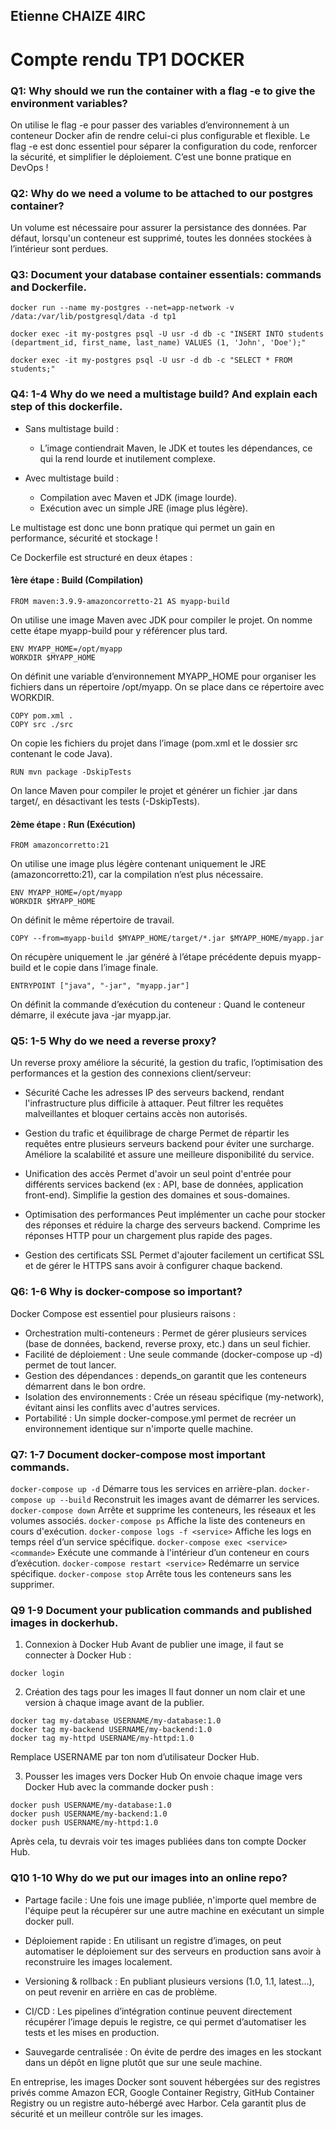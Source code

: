 ## Etienne CHAIZE 4IRC
# Compte rendu TP1 DOCKER

### Q1: Why should we run the container with a flag -e to give the environment variables?
On utilise le flag -e pour passer des variables d’environnement à un conteneur Docker afin de rendre celui-ci plus configurable et flexible.
Le flag -e est donc essentiel pour séparer la configuration du code, renforcer la sécurité, et simplifier le déploiement. C’est une bonne pratique en DevOps !

### Q2: Why do we need a volume to be attached to our postgres container?
Un volume est nécessaire pour assurer la persistance des données. Par défaut, lorsqu'un conteneur est supprimé, toutes les données stockées à l’intérieur sont perdues.

### Q3: Document your database container essentials: commands and Dockerfile.
```docker
docker run --name my-postgres --net=app-network -v /data:/var/lib/postgresql/data -d tp1
```

```docker
docker exec -it my-postgres psql -U usr -d db -c "INSERT INTO students (department_id, first_name, last_name) VALUES (1, 'John', 'Doe');"
```
```docker
docker exec -it my-postgres psql -U usr -d db -c "SELECT * FROM students;"
```

### Q4: 1-4 Why do we need a multistage build? And explain each step of this dockerfile.

- Sans multistage build : 
    - L’image contiendrait Maven, le JDK et toutes les dépendances, ce qui la rend lourde et inutilement complexe.

- Avec multistage build :
    - Compilation avec Maven et JDK (image lourde).
    - Exécution avec un simple JRE (image plus légère).

Le multistage est donc une bonn pratique qui permet un gain en performance, sécurité et stockage !


Ce Dockerfile est structuré en deux étapes :

#### 1ère étape : Build (Compilation)

```
FROM maven:3.9.9-amazoncorretto-21 AS myapp-build
```
On utilise une image Maven avec JDK pour compiler le projet.
On nomme cette étape myapp-build pour y référencer plus tard.
```
ENV MYAPP_HOME=/opt/myapp 
WORKDIR $MYAPP_HOME
```
On définit une variable d’environnement MYAPP_HOME pour organiser les fichiers dans un répertoire /opt/myapp.
On se place dans ce répertoire avec WORKDIR.
```
COPY pom.xml .
COPY src ./src
```
On copie les fichiers du projet dans l’image (pom.xml et le dossier src contenant le code Java).
```
RUN mvn package -DskipTests
```
On lance Maven pour compiler le projet et générer un fichier .jar dans target/, en désactivant les tests (-DskipTests).
#### 2ème étape : Run (Exécution)
```
FROM amazoncorretto:21
```
On utilise une image plus légère contenant uniquement le JRE (amazoncorretto:21), car la compilation n’est plus nécessaire.
```
ENV MYAPP_HOME=/opt/myapp 
WORKDIR $MYAPP_HOME
```
On définit le même répertoire de travail.
```
COPY --from=myapp-build $MYAPP_HOME/target/*.jar $MYAPP_HOME/myapp.jar
```
On récupère uniquement le .jar généré à l’étape précédente depuis myapp-build et le copie dans l’image finale.
```
ENTRYPOINT ["java", "-jar", "myapp.jar"]
```
On définit la commande d’exécution du conteneur :
Quand le conteneur démarre, il exécute java -jar myapp.jar.

### Q5: 1-5 Why do we need a reverse proxy?

Un reverse proxy améliore la sécurité, la gestion du trafic, l’optimisation des performances et la gestion des connexions client/serveur:

- Sécurité
Cache les adresses IP des serveurs backend, rendant l'infrastructure plus difficile à attaquer.
Peut filtrer les requêtes malveillantes et bloquer certains accès non autorisés.

- Gestion du trafic et équilibrage de charge
Permet de répartir les requêtes entre plusieurs serveurs backend pour éviter une surcharge.
Améliore la scalabilité et assure une meilleure disponibilité du service.

- Unification des accès 
Permet d'avoir un seul point d'entrée pour différents services backend (ex : API, base de données, application front-end).
Simplifie la gestion des domaines et sous-domaines.

- Optimisation des performances 
Peut implémenter un cache pour stocker des réponses et réduire la charge des serveurs backend.
Comprime les réponses HTTP pour un chargement plus rapide des pages.

- Gestion des certificats SSL 
Permet d'ajouter facilement un certificat SSL et de gérer le HTTPS sans avoir à configurer chaque backend.

### Q6: 1-6 Why is docker-compose so important?
Docker Compose est essentiel pour plusieurs raisons :

- Orchestration multi-conteneurs : Permet de gérer plusieurs services (base de données, backend, reverse proxy, etc.) dans un seul fichier.
- Facilité de déploiement : Une seule commande (docker-compose up -d) permet de tout lancer.
- Gestion des dépendances : depends_on garantit que les conteneurs démarrent dans le bon ordre.
- Isolation des environnements : Crée un réseau spécifique (my-network), évitant ainsi les conflits avec d'autres services.
- Portabilité : Un simple docker-compose.yml permet de recréer un environnement identique sur n'importe quelle machine.

### Q7: 1-7 Document docker-compose most important commands.

```docker-compose up -d```	Démarre tous les services en arrière-plan.
```docker-compose up --build```	Reconstruit les images avant de démarrer les services.
```docker-compose down```	Arrête et supprime les conteneurs, les réseaux et les volumes associés.
```docker-compose ps```	Affiche la liste des conteneurs en cours d'exécution.
```docker-compose logs -f <service>```	Affiche les logs en temps réel d’un service spécifique.
```docker-compose exec <service> <commande>```	Exécute une commande à l'intérieur d’un conteneur en cours d’exécution.
```docker-compose restart <service>```	Redémarre un service spécifique.
```docker-compose stop```	Arrête tous les conteneurs sans les supprimer.


### Q9 1-9 Document your publication commands and published images in dockerhub.

1) Connexion à Docker Hub
Avant de publier une image, il faut se connecter à Docker Hub :

```
docker login
```

2) Création des tags pour les images
Il faut donner un nom clair et une version à chaque image avant de la publier.

```
docker tag my-database USERNAME/my-database:1.0
docker tag my-backend USERNAME/my-backend:1.0
docker tag my-httpd USERNAME/my-httpd:1.0
```
Remplace USERNAME par ton nom d’utilisateur Docker Hub.

3) Pousser les images vers Docker Hub
On envoie chaque image vers Docker Hub avec la commande docker push :

```
docker push USERNAME/my-database:1.0
docker push USERNAME/my-backend:1.0
docker push USERNAME/my-httpd:1.0
```
Après cela, tu devrais voir tes images publiées dans ton compte Docker Hub.


### Q10 1-10 Why do we put our images into an online repo?

- Partage facile : Une fois une image publiée, n'importe quel membre de l'équipe peut la récupérer sur une autre machine en exécutant un simple docker pull.

- Déploiement rapide : En utilisant un registre d’images, on peut automatiser le déploiement sur des serveurs en production sans avoir à reconstruire les images localement.

- Versioning & rollback : En publiant plusieurs versions (1.0, 1.1, latest...), on peut revenir en arrière en cas de problème.

- CI/CD : Les pipelines d’intégration continue peuvent directement récupérer l’image depuis le registre, ce qui permet d’automatiser les tests et les mises en production.

- Sauvegarde centralisée : On évite de perdre des images en les stockant dans un dépôt en ligne plutôt que sur une seule machine.

En entreprise, les images Docker sont souvent hébergées sur des registres privés comme Amazon ECR, Google Container Registry, GitHub Container Registry ou un registre auto-hébergé avec Harbor. Cela garantit plus de sécurité et un meilleur contrôle sur les images.